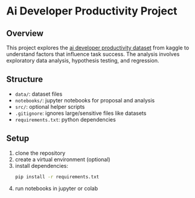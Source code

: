 # Ai Developer Productivity Project

## Overview
This project explores the [ai developer productivity dataset](https://www.kaggle.com/datasets/atharvasoundankar/ai-developer-productivity-dataset) from kaggle to understand factors that influence task success. The analysis involves exploratory data analysis, hypothesis testing, and regression.

## Structure
- `data/`: dataset files
- `notebooks/`: jupyter notebooks for proposal and analysis  
- `src/`: optional helper scripts  
- `.gitignore`: ignores large/sensitive files like datasets  
- `requirements.txt`: python dependencies  

## Setup
1. clone the repository  
2. create a virtual environment (optional)  
3. install dependencies:
   ```bash
   pip install -r requirements.txt
4. run notebooks in jupyter or colab